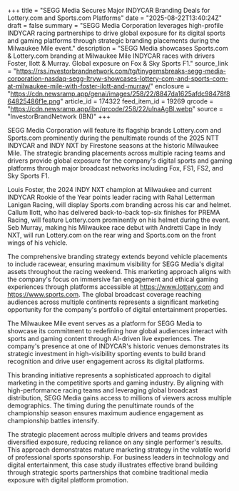 +++
title = "SEGG Media Secures Major INDYCAR Branding Deals for Lottery.com and Sports.com Platforms"
date = "2025-08-22T13:40:24Z"
draft = false
summary = "SEGG Media Corporation leverages high-profile INDYCAR racing partnerships to drive global exposure for its digital sports and gaming platforms through strategic branding placements during the Milwaukee Mile event."
description = "SEGG Media showcases Sports.com & Lottery.com branding at Milwaukee Mile INDYCAR races with drivers Foster, Ilott & Murray. Global exposure on Fox & Sky Sports F1."
source_link = "https://rss.investorbrandnetwork.com/tg/tinygemsbreaks-segg-media-corporation-nasdaq-segg-ltryw-showcases-lottery-com-and-sports-com-at-milwaukee-mile-with-foster-ilott-and-murray/"
enclosure = "https://cdn.newsramp.app/genai/images/258/22/8847da1625afdc98478f864825486f1e.png"
article_id = 174322
feed_item_id = 19269
qrcode = "https://cdn.newsramp.app/ibn/qrcode/258/22/ulnaAgBl.webp"
source = "InvestorBrandNetwork (IBN)"
+++

<p>SEGG Media Corporation will feature its flagship brands Lottery.com and Sports.com prominently during the penultimate rounds of the 2025 NTT INDYCAR and INDY NXT by Firestone seasons at the historic Milwaukee Mile. The strategic branding placements across multiple racing teams and drivers provide global exposure for the company's digital sports and gaming platforms through major broadcast networks including Fox, FS1, FS2, and Sky Sports F1.</p><p>Louis Foster, the 2024 INDY NXT champion at Milwaukee and current INDYCAR Rookie of the Year points leader racing with Rahal Letterman Lanigan Racing, will display Sports.com branding across his car and helmet. Callum Ilott, who has delivered back-to-back top-six finishes for PREMA Racing, will feature Lottery.com prominently on his helmet during the event. Seb Murray, making his Milwaukee race debut with Andretti Cape in Indy NXT, will run Lottery.com on the rear wing and Sports.com on the front wings of his vehicle.</p><p>The comprehensive branding strategy extends beyond vehicle placements to include racewear, ensuring maximum visibility for SEGG Media's digital assets throughout the racing weekend. This marketing approach aligns with the company's focus on immersive fan engagement and ethical gaming experiences through platforms accessible at <a href="https://www.lottery.com" rel="nofollow" target="_blank">https://www.lottery.com</a> and <a href="https://www.sports.com" rel="nofollow" target="_blank">https://www.sports.com</a>. The global broadcast coverage reaching audiences across multiple continents represents a significant marketing opportunity for the company's portfolio of digital entertainment properties.</p><p>The Milwaukee Mile event serves as a platform for SEGG Media to showcase its commitment to redefining how global audiences interact with sports and gaming content through AI-driven live experiences. The company's presence at one of INDYCAR's historic venues demonstrates its strategic investment in high-visibility sporting events to build brand recognition and drive user engagement across its digital platforms.</p><p>This branding initiative represents a sophisticated approach to digital marketing in the competitive sports and gaming industry. By aligning with high-performance racing teams and leveraging global broadcast distribution, SEGG Media gains access to millions of viewers across multiple demographics. The timing during the penultimate rounds of the championship season ensures maximum audience engagement as championship battles intensify.</p><p>The strategic placement across multiple drivers and teams provides diversified exposure, reducing reliance on any single performer's results. This approach demonstrates mature marketing strategy in the volatile world of professional sports sponsorship. For business leaders in technology and digital entertainment, this case study illustrates effective brand building through strategic sports partnerships that combine traditional media exposure with digital platform promotion.</p>